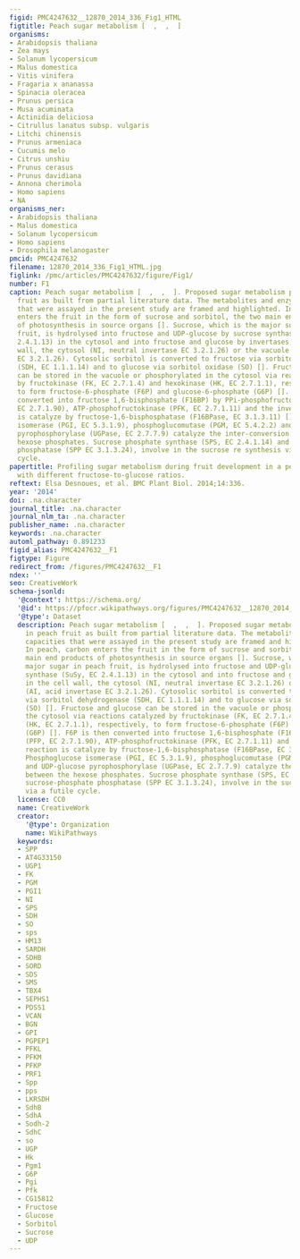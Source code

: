 ```yaml
---
figid: PMC4247632__12870_2014_336_Fig1_HTML
figtitle: Peach sugar metabolism [  ,  ,  ]
organisms:
- Arabidopsis thaliana
- Zea mays
- Solanum lycopersicum
- Malus domestica
- Vitis vinifera
- Fragaria x ananassa
- Spinacia oleracea
- Prunus persica
- Musa acuminata
- Actinidia deliciosa
- Citrullus lanatus subsp. vulgaris
- Litchi chinensis
- Prunus armeniaca
- Cucumis melo
- Citrus unshiu
- Prunus cerasus
- Prunus davidiana
- Annona cherimola
- Homo sapiens
- NA
organisms_ner:
- Arabidopsis thaliana
- Malus domestica
- Solanum lycopersicum
- Homo sapiens
- Drosophila melanogaster
pmcid: PMC4247632
filename: 12870_2014_336_Fig1_HTML.jpg
figlink: /pmc/articles/PMC4247632/figure/Fig1/
number: F1
caption: Peach sugar metabolism [  ,  ,  ]. Proposed sugar metabolism pathway in peach
  fruit as built from partial literature data. The metabolites and enzymatic capacities
  that were assayed in the present study are framed and highlighted. In peach, carbon
  enters the fruit in the form of sucrose and sorbitol, the two main end products
  of photosynthesis in source organs []. Sucrose, which is the major sugar in peach
  fruit, is hydrolysed into fructose and UDP-glucose by sucrose synthase (SuSy, EC
  2.4.1.13) in the cytosol and into fructose and glucose by invertases, in the cell
  wall, the cytosol (NI, neutral invertase EC 3.2.1.26) or the vacuole (AI, acid invertase
  EC 3.2.1.26). Cytosolic sorbitol is converted to fructose via sorbitol dehydrogenase
  (SDH, EC 1.1.1.14) and to glucose via sorbitol oxidase (SO) []. Fructose and glucose
  can be stored in the vacuole or phosphorylated in the cytosol via reactions catalyzed
  by fructokinase (FK, EC 2.7.1.4) and hexokinase (HK, EC 2.7.1.1), respectively,
  to form fructose-6-phosphate (F6P) and glucose-6-phosphate (G6P) []. F6P is then
  converted into fructose 1,6-bisphosphate (F16BP) by PPi-phosphofructokinase (PFP,
  EC 2.7.1.90), ATP-phosphofructokinase (PFK, EC 2.7.1.11) and the inverse reaction
  is catalyze by fructose-1,6-bisphosphatase (F16BPase, EC 3.1.3.11) []. Phosphoglucose
  isomerase (PGI, EC 5.3.1.9), phosphoglucomutase (PGM, EC 5.4.2.2) and UDP-glucose
  pyrophosphorylase (UGPase, EC 2.7.7.9) catalyze the inter-conversion between the
  hexose phosphates. Sucrose phosphate synthase (SPS, EC 2.4.1.14) and sucrose-phosphate
  phosphatase (SPP EC 3.1.3.24), involve in the sucrose re synthesis via a futile
  cycle.
papertitle: Profiling sugar metabolism during fruit development in a peach progeny
  with different fructose-to-glucose ratios.
reftext: Elsa Desnoues, et al. BMC Plant Biol. 2014;14:336.
year: '2014'
doi: .na.character
journal_title: .na.character
journal_nlm_ta: .na.character
publisher_name: .na.character
keywords: .na.character
automl_pathway: 0.891233
figid_alias: PMC4247632__F1
figtype: Figure
redirect_from: /figures/PMC4247632__F1
ndex: ''
seo: CreativeWork
schema-jsonld:
  '@context': https://schema.org/
  '@id': https://pfocr.wikipathways.org/figures/PMC4247632__12870_2014_336_Fig1_HTML.html
  '@type': Dataset
  description: Peach sugar metabolism [  ,  ,  ]. Proposed sugar metabolism pathway
    in peach fruit as built from partial literature data. The metabolites and enzymatic
    capacities that were assayed in the present study are framed and highlighted.
    In peach, carbon enters the fruit in the form of sucrose and sorbitol, the two
    main end products of photosynthesis in source organs []. Sucrose, which is the
    major sugar in peach fruit, is hydrolysed into fructose and UDP-glucose by sucrose
    synthase (SuSy, EC 2.4.1.13) in the cytosol and into fructose and glucose by invertases,
    in the cell wall, the cytosol (NI, neutral invertase EC 3.2.1.26) or the vacuole
    (AI, acid invertase EC 3.2.1.26). Cytosolic sorbitol is converted to fructose
    via sorbitol dehydrogenase (SDH, EC 1.1.1.14) and to glucose via sorbitol oxidase
    (SO) []. Fructose and glucose can be stored in the vacuole or phosphorylated in
    the cytosol via reactions catalyzed by fructokinase (FK, EC 2.7.1.4) and hexokinase
    (HK, EC 2.7.1.1), respectively, to form fructose-6-phosphate (F6P) and glucose-6-phosphate
    (G6P) []. F6P is then converted into fructose 1,6-bisphosphate (F16BP) by PPi-phosphofructokinase
    (PFP, EC 2.7.1.90), ATP-phosphofructokinase (PFK, EC 2.7.1.11) and the inverse
    reaction is catalyze by fructose-1,6-bisphosphatase (F16BPase, EC 3.1.3.11) [].
    Phosphoglucose isomerase (PGI, EC 5.3.1.9), phosphoglucomutase (PGM, EC 5.4.2.2)
    and UDP-glucose pyrophosphorylase (UGPase, EC 2.7.7.9) catalyze the inter-conversion
    between the hexose phosphates. Sucrose phosphate synthase (SPS, EC 2.4.1.14) and
    sucrose-phosphate phosphatase (SPP EC 3.1.3.24), involve in the sucrose re synthesis
    via a futile cycle.
  license: CC0
  name: CreativeWork
  creator:
    '@type': Organization
    name: WikiPathways
  keywords:
  - SPP
  - AT4G33150
  - UGP1
  - FK
  - PGM
  - PGI1
  - NI
  - SPS
  - SDH
  - SO
  - sps
  - HM13
  - SARDH
  - SDHB
  - SORD
  - SDS
  - SMS
  - TBX4
  - SEPHS1
  - PDSS1
  - VCAN
  - BGN
  - GPI
  - PGPEP1
  - PFKL
  - PFKM
  - PFKP
  - PRF1
  - Spp
  - pps
  - LKRSDH
  - SdhB
  - SdhA
  - Sodh-2
  - SdhC
  - so
  - UGP
  - Hk
  - Pgm1
  - G6P
  - Pgi
  - Pfk
  - CG15812
  - Fructose
  - Glucose
  - Sorbitol
  - Sucrose
  - UDP
---
```

